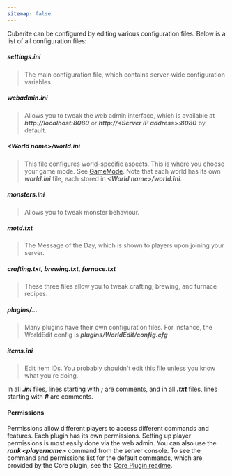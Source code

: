 ```yaml
---
sitemap: false
---
```

Cuberite can be configured by editing various configuration files. Below is a list of all configuration files:

##### settings.ini
> The main configuration file, which contains server-wide configuration variables.

##### webadmin.ini
> Allows you to tweak the web admin interface, which is available at ***http://localhost:8080*** or ***http://\<Server IP address\>:8080*** by default.

##### \<World name\>/world.ini
> This file configures world-specific aspects. This is where you choose your game mode. See [GameMode](#gamemode). Note that each world has its own ***world.ini*** file, each stored in ***\<World name\>/world.ini***.

##### monsters.ini
> Allows you to tweak monster behaviour.

##### motd.txt
> The Message of the Day, which is shown to players upon joining your server.

##### crafting.txt, brewing.txt, furnace.txt
> These three files allow you to tweak crafting, brewing, and furnace recipes.

##### plugins/...
> Many plugins have their own configuration files. For instance, the WorldEdit config is ***plugins/WorldEdit/config.cfg***

##### items.ini
> Edit item IDs. You probably shouldn't edit this file unless you know what you're doing.

<div class="info-box">
	In all <strong><em>.ini</em></strong> files, lines starting with <strong><em>;</em></strong> are comments, and in all <strong><em>.txt</em></strong> files, lines starting with <strong><em>#</em></strong> are comments.
</div>

#### Permissions
Permissions allow different players to access different commands and features. Each plugin has its own permissions. Setting up player permissions is most easily done via the web admin. You can also use the ***rank \<playername\>*** command from the server console. To see the command and permissions list for the default commands, which are provided by the Core plugin, see the [Core Plugin readme](https://github.com/cuberite/Core/blob/master/README.md).
